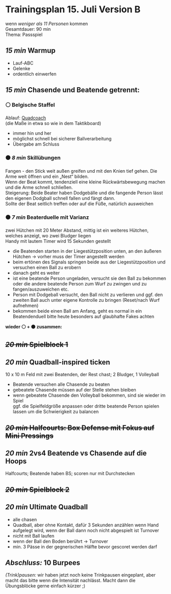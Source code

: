 # Trainingsplan 15. Juli Version B  
wenn _weniger als 11 Personen_ kommen  
Gesamtdauer: 90 min  
Thema: Passspiel  

## _15 min_ Warmup
- Lauf-ABC  
- Gelenke  
- ordentlich einwerfen  

## _15 min_ Chasende und Beatende getrennt:  
### :white_circle: Belgische Staffel  
Ablauf: [Quadcoach](https://quadcoach.app/tacticboards/687630f3db46a9caa9ba0f6d)  
(die Maße in etwa so wie in dem Taktikboard)  
- immer hin und her  
- möglichst schnell bei sicherer Ballverarbeitung  
- Übergabe am Schluss  

### :black_circle: _8 min_ Skillübungen
Fangen - den Stick weit außen greifen und mit den Knien tief gehen. Die Arme weit öffnen und ein „Nest“ bilden.  
Wenn der Beat kommt, tendenziell eine kleine Rückwärtsbewegung machen und die Arme schnell schließen.  
Steigerung: Beide Beater haben Dodgebälle und die fangende Person lässt den eigenen Dodgball schnell fallen und fängt dann.  
Sollte der Beat seitlich treffen oder auf die Füße, natürlich ausweichen  

### :black_circle: _7 min_ Beaterduelle mit Varianz  
zwei Hütchen mit 20 Meter Abstand, mittig ist ein weiteres Hütchen, welches anzeigt, wo zwei Bludger liegen  
Handy mit lautem Timer wird 15 Sekunden gestellt  
- die Beatenden starten in der Liegestützposition unten, an den äußeren Hütchen -> vorher muss der Timer angestellt werden  
- beim ertönen des Signals springen beide aus der Liegestützposition und versuchen einen Ball zu erobern
- danach geht es weiter  
- ist eine beatende Person ungeladen, versucht sie den Ball zu bekommen oder die andere beatende Person zum Wurf zu zwingen und zu fangen/auszuweichen etc.  
- Person mit Dodgeball versucht, den Ball nicht zu verlieren und ggf. den zweiten Ball auch unter eigene Kontrolle zu bringen (Reset/nach Wurf aufnehmen)  
- bekommen beide einen Ball am Anfang, geht es normal in ein Beatendenduell
bitte heute besonders auf glaubhafte Fakes achten  

**wieder :white_circle: + :black_circle: zusammen:**  

## ~~_20 min_ Spielblock 1~~  
## _20 min_ Quadball-inspired ticken
10 x 10 m Feld mit zwei Beatenden, der Rest chast; 2 Bludger, 1 Volleyball  
- Beatende versuchen alle Chasende zu beaten  
- gebeatete Chasende müssen auf der Stelle stehen bleiben  
- wenn gebeatete Chasende den Volleyball bekommen, sind sie wieder im Spiel  
ggf. die Spielfeldgröße anpassen oder dritte beatende Person spielen lassen um die Schwierigkeit zu balancen  

## ~~_20 min_ Halfcourts: Box Defense mit Fokus auf Mini Pressings~~  
## _20 min_ 2vs4 Beatende vs Chasende auf die Hoops  
Halfcourts; Beatende haben BS; scoren nur mit Durchstecken  

## ~~_20 min_ Spielblock 2~~  
## _20 min_ Ultimate Quadball
- alle chasen  
- Quadball, aber ohne Kontakt, dafür 3 Sekunden anzählen wenn Hand aufgelegt wird, wenn der Ball dann noch nicht abgespielt ist Turnover  
- nicht mit Ball laufen  
- wenn der Ball den Boden berührt -> Turnover  
- min. 3 Pässe in der gegnerischen Hälfte bevor gescoret werden darf  

## _Abschluss:_ 10 Burpees  

_(Trink)pausen:_ wir haben jetzt noch keine Trinkpausen eingeplant, aber macht das bitte wenn die Intensität nachlässt. Macht dann die Übungsblöcke gerne einfach kürzer ;)